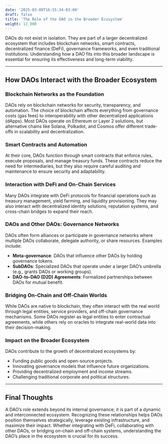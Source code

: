 ```yaml
---
date: '2025-03-09T16:55:34-03:00'
draft: false
title: 'The Role of the DAO in the Broader Ecosystem'
weight: 12_000
---
```


DAOs do not exist in isolation. They are part of a larger decentralized ecosystem that includes blockchain networks, smart contracts, decentralized finance (DeFi), governance frameworks, and even traditional institutions. Understanding how a DAO fits into this broader landscape is essential for ensuring its effectiveness and long-term viability.  

---

## How DAOs Interact with the Broader Ecosystem  

### **Blockchain Networks as the Foundation**  
DAOs rely on blockchain networks for security, transparency, and automation. The choice of blockchain affects everything from governance costs (gas fees) to interoperability with other decentralized applications (dApps). Most DAOs operate on Ethereum or Layer 2 solutions, but alternative chains like Solana, Polkadot, and Cosmos offer different trade-offs in scalability and decentralization.  

### **Smart Contracts and Automation**  
At their core, DAOs function through smart contracts that enforce rules, execute proposals, and manage treasury funds. These contracts reduce the need for intermediaries, but they also require careful auditing and maintenance to ensure security and adaptability.  

### **Interaction with DeFi and On-Chain Services**  
Many DAOs integrate with DeFi protocols for financial operations such as treasury management, yield farming, and liquidity provisioning. They may also interact with decentralized identity solutions, reputation systems, and cross-chain bridges to expand their reach.  

### **DAOs and Other DAOs: Governance Networks**  
DAOs often form alliances or participate in governance networks where multiple DAOs collaborate, delegate authority, or share resources. Examples include:  
- **Meta-governance**: DAOs that influence other DAOs by holding governance tokens.  
- **SubDAOs**: Specialized DAOs that operate under a larger DAO’s umbrella (e.g., grants DAOs or working groups).  
- **DAO-to-DAO (D2D) Agreements**: Formalized partnerships between DAOs for mutual benefit.  

### **Bridging On-Chain and Off-Chain Worlds**  
While DAOs are native to blockchain, they often interact with the real world through legal entities, service providers, and off-chain governance mechanisms. Some DAOs register as legal entities to enter contractual agreements, while others rely on oracles to integrate real-world data into their decision-making.  

### **Impact on the Broader Ecosystem**  
DAOs contribute to the growth of decentralized ecosystems by:  
- Funding public goods and open-source projects.  
- Innovating governance models that influence future organizations.  
- Providing decentralized employment and income streams.  
- Challenging traditional corporate and political structures.  

---

## Final Thoughts  
A DAO’s role extends beyond its internal governance; it is part of a dynamic and interconnected ecosystem. Recognizing these relationships helps DAOs position themselves strategically, leverage existing infrastructure, and maximize their impact. Whether integrating with DeFi, collaborating with other DAOs, or bridging on-chain and off-chain systems, understanding the DAO’s place in the ecosystem is crucial for its success.  

